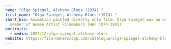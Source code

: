 ```yaml
---
name: "Olga Spiegel, Alchemy Blues (1974) "
first_name: "Olga Spiegel, Alchemy Blues (1974) "
short_bio: Animation painted directly onto film. Olga Spiegel was an original
  member of Women Artist Filmmakers (WAF 1974-1981)
portraits:
  - media: 2022/12/olga-spiegel-alchemy-blues
website: https://film-makerscoop.com/catalogue/olga-spiegel-alchemy-blues
---
```

